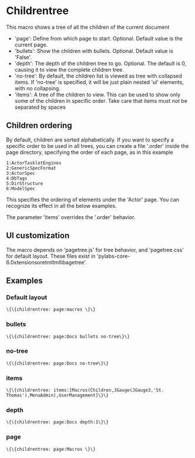 Childrentree
============

This macro shows a tree of all the children of the current document

-   'page': Define from which page to start. Optional. Default value is
    the current page.
-   'bullets': Show the children with bullets. Optional. Default value
    is 'False'.
-   'depth': The depth of the children tree to go. Optional. The default
    is 0, causing it to view the complete children tree.
-   'no-tree': By default, the children list is viewed as tree with
    collapsed items. If 'no-tree' is specified, it will be just plain
    nested 'ul' elements, with no collapsing.
-   'items': A tree of the children to view. This can be used to show
    only some of the children in specific order. Take care that items
    must *not* be separated by spaces

Children ordering
-----------------

By default, children are sorted alphabetically. If you want to specify a
specific order to be used in all trees, you can create a file '.order'
inside the page directory, specifying the order of each page, as in this
example

```
1:ActorTaskletEngines
2:GenericSpecFormat
3:ActorSpec
4:DbTags
5:DirStructure
6:ModelSpec
```

This specifies the ordering of elements under the 'Actor' page. You can
recognize its effect in all the below examples.

The parameter 'items' overrides the '.order' behavior.

UI customization
----------------

The macro depends on 'pagetree.js' for tree behavior, and 'pagetree.css'
for default layout. These files exist in
'pylabs-core-6.0xtensionsoretmltmllibagetree'.

Examples
--------

### Default layout

```
\{\{childrentree: page:macros \}\}
```

### bullets

```
\{\{childrentree: page:Docs bullets no-tree\}\}
```

### no-tree

```
\{\{childrentree: page:Docs no-tree\}\}
```

### items

```
\{\{childrentree: items:[Macros(Children,JGauge(JGauge3,'St. Thomas'),MenuAdmin),UserManagement]\}\}
```

### depth

```
\{\{childrentree: page:Docs depth:1\}\}
```

### page

```
\{\{childrentree: page:Macros \}\}
```
